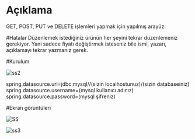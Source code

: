 # Açıklama
GET, POST, PUT ve DELETE işlemleri yapmak için yapılmış arayüz.

#Hatalar
Düzenlemek istediğiniz ürünün her şeyini tekrar düzenlemeniz gerekiyor. Yani sadece fiyatı değiştirmek isteseniz bile ismi, yazarı, açıklamayı tekrar yazmanız gerek.

#Kurulum

![ss2](https://github.com/OZDOKUR/Admin-paneli/assets/95628525/4de18707-cc98-439a-912d-d233f99a94be)

spring.datasource.url=jdbc:mysql//(sizin localhostunuz)/(sizin databaseiniz)
spring.datasource.username=(mysql kullanıcı adınız)
spring.datasource.password=(mysql şifreniz)

#Ekran görüntüleri

![SS](https://github.com/OZDOKUR/Admin-paneli/assets/95628525/019180fa-b9f3-4ec3-a32c-95069fff8a63)


![ss3](https://github.com/OZDOKUR/Admin-paneli/assets/95628525/9d87f9ae-0793-443f-b7fb-db76118d9420)
